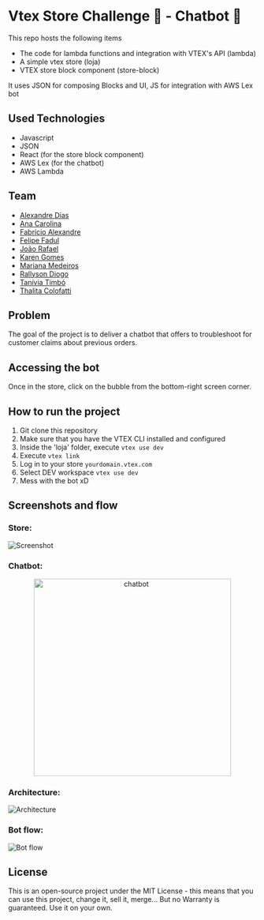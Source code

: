# Vtex Store Challenge :department_store: - Chatbot :robot:

This repo hosts the following items
  * The code for lambda functions and integration with VTEX's API (lambda)
  * A simple vtex store (loja)
  * VTEX store block component (store-block)

It uses JSON for composing Blocks and UI, JS for integration with AWS Lex bot

## Used Technologies
* Javascript
* JSON
* React (for the store block component)
* AWS Lex (for the chatbot)
* AWS Lambda

## Team
* [Alexandre Dias](https://www.linkedin.com/in/alexandrepdias/) <br>
* [Ana Carolina](https://www.linkedin.com/in/anacarolinagon%C3%A7alves/) <br>
* [Fabrício Alexandre](https://www.linkedin.com/in/fabalexsantos/) <br>
* [Felipe Fadul](https://www.linkedin.com/in/felipefadul/) <br>
* [João Rafael](https://www.linkedin.com/in/joao-rafael-silva/) <br>
* [Karen Gomes](https://www.linkedin.com/in/karenngomes/) <br>
* [Mariana Medeiros](https://www.linkedin.com/in/marianafmedeiros/) <br>
* [Rallyson Diogo](https://www.linkedin.com/in/rallysson/) <br>
* [Tanívia Timbó](https://www.linkedin.com/in/tanivia/) <br>
* [Thalita Colofatti](https://www.linkedin.com/in/thalitaacb/) <br>


## Problem

The goal of the project is to deliver a chatbot that offers to troubleshoot for customer claims about previous orders.

## Accessing the bot
Once in the store, click on the bubble from the bottom-right screen corner. 

## How to run the project
1. Git clone this repository <br>
2. Make sure that you have the VTEX CLI installed and configured  <br>
3. Inside the 'loja' folder, execute ```vtex use dev```  <br>
4. Execute ```vtex link``` <br>
6. Log in to your store ```yourdomain.vtex.com``` <br/>
7. Select DEV workspace ```vtex use dev``` <br>
8. Mess with the bot xD

## Screenshots and flow
### Store:
![Screenshot](/assets/Loja_com_bot_aberto.png)

### Chatbot:
<p align="center">
  <img alt="chatbot" width="400px" src="/assets/Potatobot.gif" />
<p>

### Architecture:
![Architecture](/assets/Arquitetura.PNG)

### Bot flow:
![Bot flow](/assets/Fluxograma_do_Bot.jpg)

## License

This is an open-source project under the MIT License - this means that you can use this project, change it, sell it, merge... But no Warranty is guaranteed. Use it on your own. 

